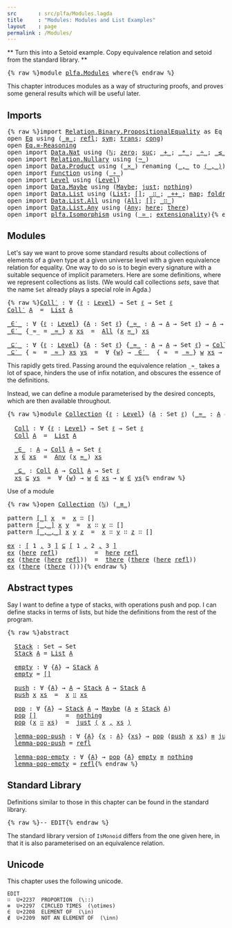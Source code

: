 ```yaml
---
src       : src/plfa/Modules.lagda
title     : "Modules: Modules and List Examples"
layout    : page
permalink : /Modules/
---
```


** Turn this into a Setoid example. Copy equivalence relation and setoid
from the standard library. **

<pre class="Agda">{% raw %}<a id="215" class="Keyword">module</a> <a id="222" href="{% endraw %}{{ site.baseurl }}{% link out/plfa/Modules.md %}{% raw %}" class="Module">plfa.Modules</a> <a id="235" class="Keyword">where</a>{% endraw %}</pre>

This chapter introduces modules as a way of structuring proofs,
and proves some general results which will be useful later.

## Imports

<pre class="Agda">{% raw %}<a id="403" class="Keyword">import</a> <a id="410" href="https://agda.github.io/agda-stdlib/v0.17/Relation.Binary.PropositionalEquality.html" class="Module">Relation.Binary.PropositionalEquality</a> <a id="448" class="Symbol">as</a> <a id="451" class="Module">Eq</a>
<a id="454" class="Keyword">open</a> <a id="459" href="https://agda.github.io/agda-stdlib/v0.17/Relation.Binary.PropositionalEquality.html" class="Module">Eq</a> <a id="462" class="Keyword">using</a> <a id="468" class="Symbol">(</a><a id="469" href="https://agda.github.io/agda-stdlib/v0.17/Agda.Builtin.Equality.html#83" class="Datatype Operator">_≡_</a><a id="472" class="Symbol">;</a> <a id="474" href="https://agda.github.io/agda-stdlib/v0.17/Agda.Builtin.Equality.html#140" class="InductiveConstructor">refl</a><a id="478" class="Symbol">;</a> <a id="480" href="https://agda.github.io/agda-stdlib/v0.17/Relation.Binary.PropositionalEquality.Core.html#838" class="Function">sym</a><a id="483" class="Symbol">;</a> <a id="485" href="https://agda.github.io/agda-stdlib/v0.17/Relation.Binary.PropositionalEquality.Core.html#887" class="Function">trans</a><a id="490" class="Symbol">;</a> <a id="492" href="https://agda.github.io/agda-stdlib/v0.17/Relation.Binary.PropositionalEquality.html#1170" class="Function">cong</a><a id="496" class="Symbol">)</a>
<a id="498" class="Keyword">open</a> <a id="503" href="https://agda.github.io/agda-stdlib/v0.17/Relation.Binary.PropositionalEquality.html#3975" class="Module">Eq.≡-Reasoning</a>
<a id="518" class="Keyword">open</a> <a id="523" class="Keyword">import</a> <a id="530" href="https://agda.github.io/agda-stdlib/v0.17/Data.Nat.html" class="Module">Data.Nat</a> <a id="539" class="Keyword">using</a> <a id="545" class="Symbol">(</a><a id="546" href="https://agda.github.io/agda-stdlib/v0.17/Agda.Builtin.Nat.html#97" class="Datatype">ℕ</a><a id="547" class="Symbol">;</a> <a id="549" href="https://agda.github.io/agda-stdlib/v0.17/Agda.Builtin.Nat.html#115" class="InductiveConstructor">zero</a><a id="553" class="Symbol">;</a> <a id="555" href="https://agda.github.io/agda-stdlib/v0.17/Agda.Builtin.Nat.html#128" class="InductiveConstructor">suc</a><a id="558" class="Symbol">;</a> <a id="560" href="https://agda.github.io/agda-stdlib/v0.17/Agda.Builtin.Nat.html#230" class="Primitive Operator">_+_</a><a id="563" class="Symbol">;</a> <a id="565" href="https://agda.github.io/agda-stdlib/v0.17/Agda.Builtin.Nat.html#433" class="Primitive Operator">_*_</a><a id="568" class="Symbol">;</a> <a id="570" href="https://agda.github.io/agda-stdlib/v0.17/Agda.Builtin.Nat.html#320" class="Primitive Operator">_∸_</a><a id="573" class="Symbol">;</a> <a id="575" href="https://agda.github.io/agda-stdlib/v0.17/Data.Nat.Base.html#845" class="Datatype Operator">_≤_</a><a id="578" class="Symbol">;</a> <a id="580" href="https://agda.github.io/agda-stdlib/v0.17/Data.Nat.Base.html#910" class="InductiveConstructor">s≤s</a><a id="583" class="Symbol">;</a> <a id="585" href="https://agda.github.io/agda-stdlib/v0.17/Data.Nat.Base.html#868" class="InductiveConstructor">z≤n</a><a id="588" class="Symbol">)</a>
<a id="590" class="Keyword">open</a> <a id="595" class="Keyword">import</a> <a id="602" href="https://agda.github.io/agda-stdlib/v0.17/Relation.Nullary.html" class="Module">Relation.Nullary</a> <a id="619" class="Keyword">using</a> <a id="625" class="Symbol">(</a><a id="626" href="https://agda.github.io/agda-stdlib/v0.17/Relation.Nullary.html#464" class="Function Operator">¬_</a><a id="628" class="Symbol">)</a>
<a id="630" class="Keyword">open</a> <a id="635" class="Keyword">import</a> <a id="642" href="https://agda.github.io/agda-stdlib/v0.17/Data.Product.html" class="Module">Data.Product</a> <a id="655" class="Keyword">using</a> <a id="661" class="Symbol">(</a><a id="662" href="https://agda.github.io/agda-stdlib/v0.17/Data.Product.html#1353" class="Function Operator">_×_</a><a id="665" class="Symbol">)</a> <a id="667" class="Keyword">renaming</a> <a id="676" class="Symbol">(</a><a id="677" href="https://agda.github.io/agda-stdlib/v0.17/Agda.Builtin.Sigma.html#139" class="InductiveConstructor Operator">_,_</a> <a id="681" class="Symbol">to</a> <a id="684" href="https://agda.github.io/agda-stdlib/v0.17/Agda.Builtin.Sigma.html#139" class="InductiveConstructor Operator">⟨_,_⟩</a><a id="689" class="Symbol">)</a>
<a id="691" class="Keyword">open</a> <a id="696" class="Keyword">import</a> <a id="703" href="https://agda.github.io/agda-stdlib/v0.17/Function.html" class="Module">Function</a> <a id="712" class="Keyword">using</a> <a id="718" class="Symbol">(</a><a id="719" href="https://agda.github.io/agda-stdlib/v0.17/Function.html#769" class="Function Operator">_∘_</a><a id="722" class="Symbol">)</a>
<a id="724" class="Keyword">open</a> <a id="729" class="Keyword">import</a> <a id="736" href="https://agda.github.io/agda-stdlib/v0.17/Level.html" class="Module">Level</a> <a id="742" class="Keyword">using</a> <a id="748" class="Symbol">(</a><a id="749" href="https://agda.github.io/agda-stdlib/v0.17/Agda.Primitive.html#408" class="Postulate">Level</a><a id="754" class="Symbol">)</a>
<a id="756" class="Keyword">open</a> <a id="761" class="Keyword">import</a> <a id="768" href="https://agda.github.io/agda-stdlib/v0.17/Data.Maybe.html" class="Module">Data.Maybe</a> <a id="779" class="Keyword">using</a> <a id="785" class="Symbol">(</a><a id="786" href="https://agda.github.io/agda-stdlib/v0.17/Data.Maybe.Base.html#335" class="Datatype">Maybe</a><a id="791" class="Symbol">;</a> <a id="793" href="https://agda.github.io/agda-stdlib/v0.17/Data.Maybe.html#705" class="InductiveConstructor">just</a><a id="797" class="Symbol">;</a> <a id="799" href="https://agda.github.io/agda-stdlib/v0.17/Data.Maybe.html#766" class="InductiveConstructor">nothing</a><a id="806" class="Symbol">)</a>
<a id="808" class="Keyword">open</a> <a id="813" class="Keyword">import</a> <a id="820" href="https://agda.github.io/agda-stdlib/v0.17/Data.List.html" class="Module">Data.List</a> <a id="830" class="Keyword">using</a> <a id="836" class="Symbol">(</a><a id="837" href="https://agda.github.io/agda-stdlib/v0.17/Agda.Builtin.List.html#80" class="Datatype">List</a><a id="841" class="Symbol">;</a> <a id="843" href="https://agda.github.io/agda-stdlib/v0.17/Data.List.Base.html#8785" class="InductiveConstructor">[]</a><a id="845" class="Symbol">;</a> <a id="847" href="https://agda.github.io/agda-stdlib/v0.17/Agda.Builtin.List.html#132" class="InductiveConstructor Operator">_∷_</a><a id="850" class="Symbol">;</a> <a id="852" href="https://agda.github.io/agda-stdlib/v0.17/Data.List.Base.html#1454" class="Function Operator">_++_</a><a id="856" class="Symbol">;</a> <a id="858" href="https://agda.github.io/agda-stdlib/v0.17/Data.List.Base.html#1120" class="Function">map</a><a id="861" class="Symbol">;</a> <a id="863" href="https://agda.github.io/agda-stdlib/v0.17/Data.List.Base.html#3142" class="Function">foldr</a><a id="868" class="Symbol">;</a> <a id="870" href="https://agda.github.io/agda-stdlib/v0.17/Data.List.Base.html#5708" class="Function">downFrom</a><a id="878" class="Symbol">)</a>
<a id="880" class="Keyword">open</a> <a id="885" class="Keyword">import</a> <a id="892" href="https://agda.github.io/agda-stdlib/v0.17/Data.List.All.html" class="Module">Data.List.All</a> <a id="906" class="Keyword">using</a> <a id="912" class="Symbol">(</a><a id="913" href="https://agda.github.io/agda-stdlib/v0.17/Data.List.All.html#826" class="Datatype">All</a><a id="916" class="Symbol">;</a> <a id="918" href="https://agda.github.io/agda-stdlib/v0.17/Data.List.All.html#904" class="InductiveConstructor">[]</a><a id="920" class="Symbol">;</a> <a id="922" href="https://agda.github.io/agda-stdlib/v0.17/Data.List.All.html#921" class="InductiveConstructor Operator">_∷_</a><a id="925" class="Symbol">)</a>
<a id="927" class="Keyword">open</a> <a id="932" class="Keyword">import</a> <a id="939" href="https://agda.github.io/agda-stdlib/v0.17/Data.List.Any.html" class="Module">Data.List.Any</a> <a id="953" class="Keyword">using</a> <a id="959" class="Symbol">(</a><a id="960" href="https://agda.github.io/agda-stdlib/v0.17/Data.List.Any.html#856" class="Datatype">Any</a><a id="963" class="Symbol">;</a> <a id="965" href="https://agda.github.io/agda-stdlib/v0.17/Data.List.Any.html#911" class="InductiveConstructor">here</a><a id="969" class="Symbol">;</a> <a id="971" href="https://agda.github.io/agda-stdlib/v0.17/Data.List.Any.html#964" class="InductiveConstructor">there</a><a id="976" class="Symbol">)</a>
<a id="978" class="Keyword">open</a> <a id="983" class="Keyword">import</a> <a id="990" href="{% endraw %}{{ site.baseurl }}{% link out/plfa/Isomorphism.md %}{% raw %}" class="Module">plfa.Isomorphism</a> <a id="1007" class="Keyword">using</a> <a id="1013" class="Symbol">(</a><a id="1014" href="{% endraw %}{{ site.baseurl }}{% link out/plfa/Isomorphism.md %}{% raw %}#4092" class="Record Operator">_≃_</a><a id="1017" class="Symbol">;</a> <a id="1019" href="{% endraw %}{{ site.baseurl }}{% link out/plfa/Isomorphism.md %}{% raw %}#2736" class="Postulate">extensionality</a><a id="1033" class="Symbol">)</a>{% endraw %}</pre>



## Modules

Let's say we want to prove some standard results about collections of
elements of a given type at a given universe level with a given
equivalence relation for equality. One way to do so is to begin every
signature with a suitable sequence of implicit parameters.  Here are
some definitions, where we represent collections as lists.  (We would
call collections *sets*, save that the name `Set` already plays a
special role in Agda.)

<pre class="Agda">{% raw %}<a id="Coll′"></a><a id="1507" href="{% endraw %}{{ site.baseurl }}{% link out/plfa/Modules.md %}{% raw %}#1507" class="Function">Coll′</a> <a id="1513" class="Symbol">:</a> <a id="1515" class="Symbol">∀</a> <a id="1517" class="Symbol">{</a><a id="1518" href="{% endraw %}{{ site.baseurl }}{% link out/plfa/Modules.md %}{% raw %}#1518" class="Bound">ℓ</a> <a id="1520" class="Symbol">:</a> <a id="1522" href="https://agda.github.io/agda-stdlib/v0.17/Agda.Primitive.html#408" class="Postulate">Level</a><a id="1527" class="Symbol">}</a> <a id="1529" class="Symbol">→</a> <a id="1531" class="PrimitiveType">Set</a> <a id="1535" href="{% endraw %}{{ site.baseurl }}{% link out/plfa/Modules.md %}{% raw %}#1518" class="Bound">ℓ</a> <a id="1537" class="Symbol">→</a> <a id="1539" class="PrimitiveType">Set</a> <a id="1543" href="{% endraw %}{{ site.baseurl }}{% link out/plfa/Modules.md %}{% raw %}#1518" class="Bound">ℓ</a>
<a id="1545" href="{% endraw %}{{ site.baseurl }}{% link out/plfa/Modules.md %}{% raw %}#1507" class="Function">Coll′</a> <a id="1551" href="{% endraw %}{{ site.baseurl }}{% link out/plfa/Modules.md %}{% raw %}#1551" class="Bound">A</a>  <a id="1554" class="Symbol">=</a>  <a id="1557" href="https://agda.github.io/agda-stdlib/v0.17/Agda.Builtin.List.html#80" class="Datatype">List</a> <a id="1562" href="{% endraw %}{{ site.baseurl }}{% link out/plfa/Modules.md %}{% raw %}#1551" class="Bound">A</a>

<a id="_∈′_"></a><a id="1565" href="{% endraw %}{{ site.baseurl }}{% link out/plfa/Modules.md %}{% raw %}#1565" class="Function Operator">_∈′_</a> <a id="1570" class="Symbol">:</a> <a id="1572" class="Symbol">∀</a> <a id="1574" class="Symbol">{</a><a id="1575" href="{% endraw %}{{ site.baseurl }}{% link out/plfa/Modules.md %}{% raw %}#1575" class="Bound">ℓ</a> <a id="1577" class="Symbol">:</a> <a id="1579" href="https://agda.github.io/agda-stdlib/v0.17/Agda.Primitive.html#408" class="Postulate">Level</a><a id="1584" class="Symbol">}</a> <a id="1586" class="Symbol">{</a><a id="1587" href="{% endraw %}{{ site.baseurl }}{% link out/plfa/Modules.md %}{% raw %}#1587" class="Bound">A</a> <a id="1589" class="Symbol">:</a> <a id="1591" class="PrimitiveType">Set</a> <a id="1595" href="{% endraw %}{{ site.baseurl }}{% link out/plfa/Modules.md %}{% raw %}#1575" class="Bound">ℓ</a><a id="1596" class="Symbol">}</a> <a id="1598" class="Symbol">{</a><a id="1599" href="{% endraw %}{{ site.baseurl }}{% link out/plfa/Modules.md %}{% raw %}#1599" class="Bound Operator">_≈_</a> <a id="1603" class="Symbol">:</a> <a id="1605" href="{% endraw %}{{ site.baseurl }}{% link out/plfa/Modules.md %}{% raw %}#1587" class="Bound">A</a> <a id="1607" class="Symbol">→</a> <a id="1609" href="{% endraw %}{{ site.baseurl }}{% link out/plfa/Modules.md %}{% raw %}#1587" class="Bound">A</a> <a id="1611" class="Symbol">→</a> <a id="1613" class="PrimitiveType">Set</a> <a id="1617" href="{% endraw %}{{ site.baseurl }}{% link out/plfa/Modules.md %}{% raw %}#1575" class="Bound">ℓ</a><a id="1618" class="Symbol">}</a> <a id="1620" class="Symbol">→</a> <a id="1622" href="{% endraw %}{{ site.baseurl }}{% link out/plfa/Modules.md %}{% raw %}#1587" class="Bound">A</a> <a id="1624" class="Symbol">→</a> <a id="1626" href="{% endraw %}{{ site.baseurl }}{% link out/plfa/Modules.md %}{% raw %}#1507" class="Function">Coll′</a> <a id="1632" href="{% endraw %}{{ site.baseurl }}{% link out/plfa/Modules.md %}{% raw %}#1587" class="Bound">A</a> <a id="1634" class="Symbol">→</a> <a id="1636" class="PrimitiveType">Set</a> <a id="1640" href="{% endraw %}{{ site.baseurl }}{% link out/plfa/Modules.md %}{% raw %}#1575" class="Bound">ℓ</a>
<a id="1642" href="{% endraw %}{{ site.baseurl }}{% link out/plfa/Modules.md %}{% raw %}#1565" class="Function Operator">_∈′_</a> <a id="1647" class="Symbol">{</a><a id="1648" class="Argument">_≈_</a> <a id="1652" class="Symbol">=</a> <a id="1654" href="{% endraw %}{{ site.baseurl }}{% link out/plfa/Modules.md %}{% raw %}#1654" class="Bound Operator">_≈_</a><a id="1657" class="Symbol">}</a> <a id="1659" href="{% endraw %}{{ site.baseurl }}{% link out/plfa/Modules.md %}{% raw %}#1659" class="Bound">x</a> <a id="1661" href="{% endraw %}{{ site.baseurl }}{% link out/plfa/Modules.md %}{% raw %}#1661" class="Bound">xs</a>  <a id="1665" class="Symbol">=</a>  <a id="1668" href="https://agda.github.io/agda-stdlib/v0.17/Data.List.All.html#826" class="Datatype">All</a> <a id="1672" class="Symbol">(</a><a id="1673" href="{% endraw %}{{ site.baseurl }}{% link out/plfa/Modules.md %}{% raw %}#1659" class="Bound">x</a> <a id="1675" href="{% endraw %}{{ site.baseurl }}{% link out/plfa/Modules.md %}{% raw %}#1654" class="Bound Operator">≈_</a><a id="1677" class="Symbol">)</a> <a id="1679" href="{% endraw %}{{ site.baseurl }}{% link out/plfa/Modules.md %}{% raw %}#1661" class="Bound">xs</a>

<a id="_⊆′_"></a><a id="1683" href="{% endraw %}{{ site.baseurl }}{% link out/plfa/Modules.md %}{% raw %}#1683" class="Function Operator">_⊆′_</a> <a id="1688" class="Symbol">:</a> <a id="1690" class="Symbol">∀</a> <a id="1692" class="Symbol">{</a><a id="1693" href="{% endraw %}{{ site.baseurl }}{% link out/plfa/Modules.md %}{% raw %}#1693" class="Bound">ℓ</a> <a id="1695" class="Symbol">:</a> <a id="1697" href="https://agda.github.io/agda-stdlib/v0.17/Agda.Primitive.html#408" class="Postulate">Level</a><a id="1702" class="Symbol">}</a> <a id="1704" class="Symbol">{</a><a id="1705" href="{% endraw %}{{ site.baseurl }}{% link out/plfa/Modules.md %}{% raw %}#1705" class="Bound">A</a> <a id="1707" class="Symbol">:</a> <a id="1709" class="PrimitiveType">Set</a> <a id="1713" href="{% endraw %}{{ site.baseurl }}{% link out/plfa/Modules.md %}{% raw %}#1693" class="Bound">ℓ</a><a id="1714" class="Symbol">}</a> <a id="1716" class="Symbol">{</a><a id="1717" href="{% endraw %}{{ site.baseurl }}{% link out/plfa/Modules.md %}{% raw %}#1717" class="Bound Operator">_≈_</a> <a id="1721" class="Symbol">:</a> <a id="1723" href="{% endraw %}{{ site.baseurl }}{% link out/plfa/Modules.md %}{% raw %}#1705" class="Bound">A</a> <a id="1725" class="Symbol">→</a> <a id="1727" href="{% endraw %}{{ site.baseurl }}{% link out/plfa/Modules.md %}{% raw %}#1705" class="Bound">A</a> <a id="1729" class="Symbol">→</a> <a id="1731" class="PrimitiveType">Set</a> <a id="1735" href="{% endraw %}{{ site.baseurl }}{% link out/plfa/Modules.md %}{% raw %}#1693" class="Bound">ℓ</a><a id="1736" class="Symbol">}</a> <a id="1738" class="Symbol">→</a> <a id="1740" href="{% endraw %}{{ site.baseurl }}{% link out/plfa/Modules.md %}{% raw %}#1507" class="Function">Coll′</a> <a id="1746" href="{% endraw %}{{ site.baseurl }}{% link out/plfa/Modules.md %}{% raw %}#1705" class="Bound">A</a> <a id="1748" class="Symbol">→</a> <a id="1750" href="{% endraw %}{{ site.baseurl }}{% link out/plfa/Modules.md %}{% raw %}#1507" class="Function">Coll′</a> <a id="1756" href="{% endraw %}{{ site.baseurl }}{% link out/plfa/Modules.md %}{% raw %}#1705" class="Bound">A</a> <a id="1758" class="Symbol">→</a> <a id="1760" class="PrimitiveType">Set</a> <a id="1764" href="{% endraw %}{{ site.baseurl }}{% link out/plfa/Modules.md %}{% raw %}#1693" class="Bound">ℓ</a>
<a id="1766" href="{% endraw %}{{ site.baseurl }}{% link out/plfa/Modules.md %}{% raw %}#1683" class="Function Operator">_⊆′_</a> <a id="1771" class="Symbol">{</a><a id="1772" class="Argument">_≈_</a> <a id="1776" class="Symbol">=</a> <a id="1778" href="{% endraw %}{{ site.baseurl }}{% link out/plfa/Modules.md %}{% raw %}#1778" class="Bound Operator">_≈_</a><a id="1781" class="Symbol">}</a> <a id="1783" href="{% endraw %}{{ site.baseurl }}{% link out/plfa/Modules.md %}{% raw %}#1783" class="Bound">xs</a> <a id="1786" href="{% endraw %}{{ site.baseurl }}{% link out/plfa/Modules.md %}{% raw %}#1786" class="Bound">ys</a>  <a id="1790" class="Symbol">=</a>  <a id="1793" class="Symbol">∀</a> <a id="1795" class="Symbol">{</a><a id="1796" href="{% endraw %}{{ site.baseurl }}{% link out/plfa/Modules.md %}{% raw %}#1796" class="Bound">w</a><a id="1797" class="Symbol">}</a> <a id="1799" class="Symbol">→</a> <a id="1801" href="{% endraw %}{{ site.baseurl }}{% link out/plfa/Modules.md %}{% raw %}#1565" class="Function Operator">_∈′_</a>  <a id="1807" class="Symbol">{</a><a id="1808" class="Argument">_≈_</a> <a id="1812" class="Symbol">=</a> <a id="1814" href="{% endraw %}{{ site.baseurl }}{% link out/plfa/Modules.md %}{% raw %}#1778" class="Bound Operator">_≈_</a><a id="1817" class="Symbol">}</a> <a id="1819" href="{% endraw %}{{ site.baseurl }}{% link out/plfa/Modules.md %}{% raw %}#1796" class="Bound">w</a> <a id="1821" href="{% endraw %}{{ site.baseurl }}{% link out/plfa/Modules.md %}{% raw %}#1783" class="Bound">xs</a> <a id="1824" class="Symbol">→</a> <a id="1826" href="{% endraw %}{{ site.baseurl }}{% link out/plfa/Modules.md %}{% raw %}#1565" class="Function Operator">_∈′_</a> <a id="1831" class="Symbol">{</a><a id="1832" class="Argument">_≈_</a> <a id="1836" class="Symbol">=</a> <a id="1838" href="{% endraw %}{{ site.baseurl }}{% link out/plfa/Modules.md %}{% raw %}#1778" class="Bound Operator">_≈_</a><a id="1841" class="Symbol">}</a> <a id="1843" href="{% endraw %}{{ site.baseurl }}{% link out/plfa/Modules.md %}{% raw %}#1796" class="Bound">w</a> <a id="1845" href="{% endraw %}{{ site.baseurl }}{% link out/plfa/Modules.md %}{% raw %}#1786" class="Bound">ys</a>{% endraw %}</pre>

This rapidly gets tired.  Passing around the equivalence relation `_≈_`
takes a lot of space, hinders the use of infix notation, and obscures the
essence of the definitions.

Instead, we can define a module parameterised by the desired concepts,
which are then available throughout.
<pre class="Agda">{% raw %}<a id="2156" class="Keyword">module</a> <a id="Collection"></a><a id="2163" href="{% endraw %}{{ site.baseurl }}{% link out/plfa/Modules.md %}{% raw %}#2163" class="Module">Collection</a> <a id="2174" class="Symbol">{</a><a id="2175" href="{% endraw %}{{ site.baseurl }}{% link out/plfa/Modules.md %}{% raw %}#2175" class="Bound">ℓ</a> <a id="2177" class="Symbol">:</a> <a id="2179" href="https://agda.github.io/agda-stdlib/v0.17/Agda.Primitive.html#408" class="Postulate">Level</a><a id="2184" class="Symbol">}</a> <a id="2186" class="Symbol">(</a><a id="2187" href="{% endraw %}{{ site.baseurl }}{% link out/plfa/Modules.md %}{% raw %}#2187" class="Bound">A</a> <a id="2189" class="Symbol">:</a> <a id="2191" class="PrimitiveType">Set</a> <a id="2195" href="{% endraw %}{{ site.baseurl }}{% link out/plfa/Modules.md %}{% raw %}#2175" class="Bound">ℓ</a><a id="2196" class="Symbol">)</a> <a id="2198" class="Symbol">(</a><a id="2199" href="{% endraw %}{{ site.baseurl }}{% link out/plfa/Modules.md %}{% raw %}#2199" class="Bound Operator">_≈_</a> <a id="2203" class="Symbol">:</a> <a id="2205" href="{% endraw %}{{ site.baseurl }}{% link out/plfa/Modules.md %}{% raw %}#2187" class="Bound">A</a> <a id="2207" class="Symbol">→</a> <a id="2209" href="{% endraw %}{{ site.baseurl }}{% link out/plfa/Modules.md %}{% raw %}#2187" class="Bound">A</a> <a id="2211" class="Symbol">→</a> <a id="2213" class="PrimitiveType">Set</a> <a id="2217" href="{% endraw %}{{ site.baseurl }}{% link out/plfa/Modules.md %}{% raw %}#2175" class="Bound">ℓ</a><a id="2218" class="Symbol">)</a> <a id="2220" class="Keyword">where</a>

  <a id="Collection.Coll"></a><a id="2229" href="{% endraw %}{{ site.baseurl }}{% link out/plfa/Modules.md %}{% raw %}#2229" class="Function">Coll</a> <a id="2234" class="Symbol">:</a> <a id="2236" class="Symbol">∀</a> <a id="2238" class="Symbol">{</a><a id="2239" href="{% endraw %}{{ site.baseurl }}{% link out/plfa/Modules.md %}{% raw %}#2239" class="Bound">ℓ</a> <a id="2241" class="Symbol">:</a> <a id="2243" href="https://agda.github.io/agda-stdlib/v0.17/Agda.Primitive.html#408" class="Postulate">Level</a><a id="2248" class="Symbol">}</a> <a id="2250" class="Symbol">→</a> <a id="2252" class="PrimitiveType">Set</a> <a id="2256" href="{% endraw %}{{ site.baseurl }}{% link out/plfa/Modules.md %}{% raw %}#2239" class="Bound">ℓ</a> <a id="2258" class="Symbol">→</a> <a id="2260" class="PrimitiveType">Set</a> <a id="2264" href="{% endraw %}{{ site.baseurl }}{% link out/plfa/Modules.md %}{% raw %}#2239" class="Bound">ℓ</a>
  <a id="2268" href="{% endraw %}{{ site.baseurl }}{% link out/plfa/Modules.md %}{% raw %}#2229" class="Function">Coll</a> <a id="2273" href="{% endraw %}{{ site.baseurl }}{% link out/plfa/Modules.md %}{% raw %}#2273" class="Bound">A</a>  <a id="2276" class="Symbol">=</a>  <a id="2279" href="https://agda.github.io/agda-stdlib/v0.17/Agda.Builtin.List.html#80" class="Datatype">List</a> <a id="2284" href="{% endraw %}{{ site.baseurl }}{% link out/plfa/Modules.md %}{% raw %}#2273" class="Bound">A</a>

  <a id="Collection._∈_"></a><a id="2289" href="{% endraw %}{{ site.baseurl }}{% link out/plfa/Modules.md %}{% raw %}#2289" class="Function Operator">_∈_</a> <a id="2293" class="Symbol">:</a> <a id="2295" href="{% endraw %}{{ site.baseurl }}{% link out/plfa/Modules.md %}{% raw %}#2187" class="Bound">A</a> <a id="2297" class="Symbol">→</a> <a id="2299" href="{% endraw %}{{ site.baseurl }}{% link out/plfa/Modules.md %}{% raw %}#2229" class="Function">Coll</a> <a id="2304" href="{% endraw %}{{ site.baseurl }}{% link out/plfa/Modules.md %}{% raw %}#2187" class="Bound">A</a> <a id="2306" class="Symbol">→</a> <a id="2308" class="PrimitiveType">Set</a> <a id="2312" href="{% endraw %}{{ site.baseurl }}{% link out/plfa/Modules.md %}{% raw %}#2175" class="Bound">ℓ</a>
  <a id="2316" href="{% endraw %}{{ site.baseurl }}{% link out/plfa/Modules.md %}{% raw %}#2316" class="Bound">x</a> <a id="2318" href="{% endraw %}{{ site.baseurl }}{% link out/plfa/Modules.md %}{% raw %}#2289" class="Function Operator">∈</a> <a id="2320" href="{% endraw %}{{ site.baseurl }}{% link out/plfa/Modules.md %}{% raw %}#2320" class="Bound">xs</a>  <a id="2324" class="Symbol">=</a>  <a id="2327" href="https://agda.github.io/agda-stdlib/v0.17/Data.List.Any.html#856" class="Datatype">Any</a> <a id="2331" class="Symbol">(</a><a id="2332" href="{% endraw %}{{ site.baseurl }}{% link out/plfa/Modules.md %}{% raw %}#2316" class="Bound">x</a> <a id="2334" href="{% endraw %}{{ site.baseurl }}{% link out/plfa/Modules.md %}{% raw %}#2199" class="Bound Operator">≈_</a><a id="2336" class="Symbol">)</a> <a id="2338" href="{% endraw %}{{ site.baseurl }}{% link out/plfa/Modules.md %}{% raw %}#2320" class="Bound">xs</a>

  <a id="Collection._⊆_"></a><a id="2344" href="{% endraw %}{{ site.baseurl }}{% link out/plfa/Modules.md %}{% raw %}#2344" class="Function Operator">_⊆_</a> <a id="2348" class="Symbol">:</a> <a id="2350" href="{% endraw %}{{ site.baseurl }}{% link out/plfa/Modules.md %}{% raw %}#2229" class="Function">Coll</a> <a id="2355" href="{% endraw %}{{ site.baseurl }}{% link out/plfa/Modules.md %}{% raw %}#2187" class="Bound">A</a> <a id="2357" class="Symbol">→</a> <a id="2359" href="{% endraw %}{{ site.baseurl }}{% link out/plfa/Modules.md %}{% raw %}#2229" class="Function">Coll</a> <a id="2364" href="{% endraw %}{{ site.baseurl }}{% link out/plfa/Modules.md %}{% raw %}#2187" class="Bound">A</a> <a id="2366" class="Symbol">→</a> <a id="2368" class="PrimitiveType">Set</a> <a id="2372" href="{% endraw %}{{ site.baseurl }}{% link out/plfa/Modules.md %}{% raw %}#2175" class="Bound">ℓ</a>
  <a id="2376" href="{% endraw %}{{ site.baseurl }}{% link out/plfa/Modules.md %}{% raw %}#2376" class="Bound">xs</a> <a id="2379" href="{% endraw %}{{ site.baseurl }}{% link out/plfa/Modules.md %}{% raw %}#2344" class="Function Operator">⊆</a> <a id="2381" href="{% endraw %}{{ site.baseurl }}{% link out/plfa/Modules.md %}{% raw %}#2381" class="Bound">ys</a>  <a id="2385" class="Symbol">=</a>  <a id="2388" class="Symbol">∀</a> <a id="2390" class="Symbol">{</a><a id="2391" href="{% endraw %}{{ site.baseurl }}{% link out/plfa/Modules.md %}{% raw %}#2391" class="Bound">w</a><a id="2392" class="Symbol">}</a> <a id="2394" class="Symbol">→</a> <a id="2396" href="{% endraw %}{{ site.baseurl }}{% link out/plfa/Modules.md %}{% raw %}#2391" class="Bound">w</a> <a id="2398" href="{% endraw %}{{ site.baseurl }}{% link out/plfa/Modules.md %}{% raw %}#2289" class="Function Operator">∈</a> <a id="2400" href="{% endraw %}{{ site.baseurl }}{% link out/plfa/Modules.md %}{% raw %}#2376" class="Bound">xs</a> <a id="2403" class="Symbol">→</a> <a id="2405" href="{% endraw %}{{ site.baseurl }}{% link out/plfa/Modules.md %}{% raw %}#2391" class="Bound">w</a> <a id="2407" href="{% endraw %}{{ site.baseurl }}{% link out/plfa/Modules.md %}{% raw %}#2289" class="Function Operator">∈</a> <a id="2409" href="{% endraw %}{{ site.baseurl }}{% link out/plfa/Modules.md %}{% raw %}#2381" class="Bound">ys</a>{% endraw %}</pre>

Use of a module
<pre class="Agda">{% raw %}<a id="2453" class="Keyword">open</a> <a id="2458" href="{% endraw %}{{ site.baseurl }}{% link out/plfa/Modules.md %}{% raw %}#2163" class="Module">Collection</a> <a id="2469" class="Symbol">(</a><a id="2470" href="https://agda.github.io/agda-stdlib/v0.17/Agda.Builtin.Nat.html#97" class="Datatype">ℕ</a><a id="2471" class="Symbol">)</a> <a id="2473" class="Symbol">(</a><a id="2474" href="https://agda.github.io/agda-stdlib/v0.17/Agda.Builtin.Equality.html#83" class="Datatype Operator">_≡_</a><a id="2477" class="Symbol">)</a>

<a id="2480" class="Keyword">pattern</a> <a id="[_]"></a><a id="2488" href="{% endraw %}{{ site.baseurl }}{% link out/plfa/Modules.md %}{% raw %}#2488" class="InductiveConstructor Operator">[_]</a> <a id="2492" href="{% endraw %}{{ site.baseurl }}{% link out/plfa/Modules.md %}{% raw %}#2498" class="Bound">x</a>  <a id="2495" class="Symbol">=</a>  <a id="2498" href="{% endraw %}{{ site.baseurl }}{% link out/plfa/Modules.md %}{% raw %}#2498" class="Bound">x</a> <a id="2500" class="InductiveConstructor Operator">∷</a> <a id="2502" class="InductiveConstructor">[]</a>
<a id="2505" class="Keyword">pattern</a> <a id="[_,_]"></a><a id="2513" href="{% endraw %}{{ site.baseurl }}{% link out/plfa/Modules.md %}{% raw %}#2513" class="InductiveConstructor Operator">[_,_]</a> <a id="2519" href="{% endraw %}{{ site.baseurl }}{% link out/plfa/Modules.md %}{% raw %}#2527" class="Bound">x</a> <a id="2521" href="{% endraw %}{{ site.baseurl }}{% link out/plfa/Modules.md %}{% raw %}#2531" class="Bound">y</a>  <a id="2524" class="Symbol">=</a>  <a id="2527" href="{% endraw %}{{ site.baseurl }}{% link out/plfa/Modules.md %}{% raw %}#2527" class="Bound">x</a> <a id="2529" class="InductiveConstructor Operator">∷</a> <a id="2531" href="{% endraw %}{{ site.baseurl }}{% link out/plfa/Modules.md %}{% raw %}#2531" class="Bound">y</a> <a id="2533" class="InductiveConstructor Operator">∷</a> <a id="2535" class="InductiveConstructor">[]</a>
<a id="2538" class="Keyword">pattern</a> <a id="[_,_,_]"></a><a id="2546" href="{% endraw %}{{ site.baseurl }}{% link out/plfa/Modules.md %}{% raw %}#2546" class="InductiveConstructor Operator">[_,_,_]</a> <a id="2554" href="{% endraw %}{{ site.baseurl }}{% link out/plfa/Modules.md %}{% raw %}#2564" class="Bound">x</a> <a id="2556" href="{% endraw %}{{ site.baseurl }}{% link out/plfa/Modules.md %}{% raw %}#2568" class="Bound">y</a> <a id="2558" href="{% endraw %}{{ site.baseurl }}{% link out/plfa/Modules.md %}{% raw %}#2572" class="Bound">z</a>  <a id="2561" class="Symbol">=</a>  <a id="2564" href="{% endraw %}{{ site.baseurl }}{% link out/plfa/Modules.md %}{% raw %}#2564" class="Bound">x</a> <a id="2566" class="InductiveConstructor Operator">∷</a> <a id="2568" href="{% endraw %}{{ site.baseurl }}{% link out/plfa/Modules.md %}{% raw %}#2568" class="Bound">y</a> <a id="2570" class="InductiveConstructor Operator">∷</a> <a id="2572" href="{% endraw %}{{ site.baseurl }}{% link out/plfa/Modules.md %}{% raw %}#2572" class="Bound">z</a> <a id="2574" class="InductiveConstructor Operator">∷</a> <a id="2576" class="InductiveConstructor">[]</a>

<a id="ex"></a><a id="2580" href="{% endraw %}{{ site.baseurl }}{% link out/plfa/Modules.md %}{% raw %}#2580" class="Function">ex</a> <a id="2583" class="Symbol">:</a> <a id="2585" href="{% endraw %}{{ site.baseurl }}{% link out/plfa/Modules.md %}{% raw %}#2513" class="InductiveConstructor Operator">[</a> <a id="2587" class="Number">1</a> <a id="2589" href="{% endraw %}{{ site.baseurl }}{% link out/plfa/Modules.md %}{% raw %}#2513" class="InductiveConstructor Operator">,</a> <a id="2591" class="Number">3</a> <a id="2593" href="{% endraw %}{{ site.baseurl }}{% link out/plfa/Modules.md %}{% raw %}#2513" class="InductiveConstructor Operator">]</a> <a id="2595" href="{% endraw %}{{ site.baseurl }}{% link out/plfa/Modules.md %}{% raw %}#2344" class="Function Operator">⊆</a> <a id="2597" href="{% endraw %}{{ site.baseurl }}{% link out/plfa/Modules.md %}{% raw %}#2546" class="InductiveConstructor Operator">[</a> <a id="2599" class="Number">1</a> <a id="2601" href="{% endraw %}{{ site.baseurl }}{% link out/plfa/Modules.md %}{% raw %}#2546" class="InductiveConstructor Operator">,</a> <a id="2603" class="Number">2</a> <a id="2605" href="{% endraw %}{{ site.baseurl }}{% link out/plfa/Modules.md %}{% raw %}#2546" class="InductiveConstructor Operator">,</a> <a id="2607" class="Number">3</a> <a id="2609" href="{% endraw %}{{ site.baseurl }}{% link out/plfa/Modules.md %}{% raw %}#2546" class="InductiveConstructor Operator">]</a>
<a id="2611" href="{% endraw %}{{ site.baseurl }}{% link out/plfa/Modules.md %}{% raw %}#2580" class="Function">ex</a> <a id="2614" class="Symbol">(</a><a id="2615" href="https://agda.github.io/agda-stdlib/v0.17/Data.List.Any.html#911" class="InductiveConstructor">here</a> <a id="2620" href="https://agda.github.io/agda-stdlib/v0.17/Agda.Builtin.Equality.html#140" class="InductiveConstructor">refl</a><a id="2624" class="Symbol">)</a>          <a id="2635" class="Symbol">=</a>  <a id="2638" href="https://agda.github.io/agda-stdlib/v0.17/Data.List.Any.html#911" class="InductiveConstructor">here</a> <a id="2643" href="https://agda.github.io/agda-stdlib/v0.17/Agda.Builtin.Equality.html#140" class="InductiveConstructor">refl</a>
<a id="2648" href="{% endraw %}{{ site.baseurl }}{% link out/plfa/Modules.md %}{% raw %}#2580" class="Function">ex</a> <a id="2651" class="Symbol">(</a><a id="2652" href="https://agda.github.io/agda-stdlib/v0.17/Data.List.Any.html#964" class="InductiveConstructor">there</a> <a id="2658" class="Symbol">(</a><a id="2659" href="https://agda.github.io/agda-stdlib/v0.17/Data.List.Any.html#911" class="InductiveConstructor">here</a> <a id="2664" href="https://agda.github.io/agda-stdlib/v0.17/Agda.Builtin.Equality.html#140" class="InductiveConstructor">refl</a><a id="2668" class="Symbol">))</a>  <a id="2672" class="Symbol">=</a>  <a id="2675" href="https://agda.github.io/agda-stdlib/v0.17/Data.List.Any.html#964" class="InductiveConstructor">there</a> <a id="2681" class="Symbol">(</a><a id="2682" href="https://agda.github.io/agda-stdlib/v0.17/Data.List.Any.html#964" class="InductiveConstructor">there</a> <a id="2688" class="Symbol">(</a><a id="2689" href="https://agda.github.io/agda-stdlib/v0.17/Data.List.Any.html#911" class="InductiveConstructor">here</a> <a id="2694" href="https://agda.github.io/agda-stdlib/v0.17/Agda.Builtin.Equality.html#140" class="InductiveConstructor">refl</a><a id="2698" class="Symbol">))</a>
<a id="2701" href="{% endraw %}{{ site.baseurl }}{% link out/plfa/Modules.md %}{% raw %}#2580" class="Function">ex</a> <a id="2704" class="Symbol">(</a><a id="2705" href="https://agda.github.io/agda-stdlib/v0.17/Data.List.Any.html#964" class="InductiveConstructor">there</a> <a id="2711" class="Symbol">(</a><a id="2712" href="https://agda.github.io/agda-stdlib/v0.17/Data.List.Any.html#964" class="InductiveConstructor">there</a> <a id="2718" class="Symbol">()))</a>{% endraw %}</pre>


## Abstract types

Say I want to define a type of stacks, with operations push and pop.
I can define stacks in terms of lists, but hide the definitions from
the rest of the program.
<pre class="Agda">{% raw %}<a id="2931" class="Keyword">abstract</a>

  <a id="Stack"></a><a id="2943" href="{% endraw %}{{ site.baseurl }}{% link out/plfa/Modules.md %}{% raw %}#2943" class="Function">Stack</a> <a id="2949" class="Symbol">:</a> <a id="2951" class="PrimitiveType">Set</a> <a id="2955" class="Symbol">→</a> <a id="2957" class="PrimitiveType">Set</a>
  <a id="2963" href="{% endraw %}{{ site.baseurl }}{% link out/plfa/Modules.md %}{% raw %}#2943" class="Function">Stack</a> <a id="2969" href="{% endraw %}{{ site.baseurl }}{% link out/plfa/Modules.md %}{% raw %}#2969" class="Bound">A</a> <a id="2971" class="Symbol">=</a> <a id="2973" href="https://agda.github.io/agda-stdlib/v0.17/Agda.Builtin.List.html#80" class="Datatype">List</a> <a id="2978" href="{% endraw %}{{ site.baseurl }}{% link out/plfa/Modules.md %}{% raw %}#2969" class="Bound">A</a>

  <a id="empty"></a><a id="2983" href="{% endraw %}{{ site.baseurl }}{% link out/plfa/Modules.md %}{% raw %}#2983" class="Function">empty</a> <a id="2989" class="Symbol">:</a> <a id="2991" class="Symbol">∀</a> <a id="2993" class="Symbol">{</a><a id="2994" href="{% endraw %}{{ site.baseurl }}{% link out/plfa/Modules.md %}{% raw %}#2994" class="Bound">A</a><a id="2995" class="Symbol">}</a> <a id="2997" class="Symbol">→</a> <a id="2999" href="{% endraw %}{{ site.baseurl }}{% link out/plfa/Modules.md %}{% raw %}#2943" class="Function">Stack</a> <a id="3005" href="{% endraw %}{{ site.baseurl }}{% link out/plfa/Modules.md %}{% raw %}#2994" class="Bound">A</a>
  <a id="3009" href="{% endraw %}{{ site.baseurl }}{% link out/plfa/Modules.md %}{% raw %}#2983" class="Function">empty</a> <a id="3015" class="Symbol">=</a> <a id="3017" href="https://agda.github.io/agda-stdlib/v0.17/Agda.Builtin.List.html#117" class="InductiveConstructor">[]</a>

  <a id="push"></a><a id="3023" href="{% endraw %}{{ site.baseurl }}{% link out/plfa/Modules.md %}{% raw %}#3023" class="Function">push</a> <a id="3028" class="Symbol">:</a> <a id="3030" class="Symbol">∀</a> <a id="3032" class="Symbol">{</a><a id="3033" href="{% endraw %}{{ site.baseurl }}{% link out/plfa/Modules.md %}{% raw %}#3033" class="Bound">A</a><a id="3034" class="Symbol">}</a> <a id="3036" class="Symbol">→</a> <a id="3038" href="{% endraw %}{{ site.baseurl }}{% link out/plfa/Modules.md %}{% raw %}#3033" class="Bound">A</a> <a id="3040" class="Symbol">→</a> <a id="3042" href="{% endraw %}{{ site.baseurl }}{% link out/plfa/Modules.md %}{% raw %}#2943" class="Function">Stack</a> <a id="3048" href="{% endraw %}{{ site.baseurl }}{% link out/plfa/Modules.md %}{% raw %}#3033" class="Bound">A</a> <a id="3050" class="Symbol">→</a> <a id="3052" href="{% endraw %}{{ site.baseurl }}{% link out/plfa/Modules.md %}{% raw %}#2943" class="Function">Stack</a> <a id="3058" href="{% endraw %}{{ site.baseurl }}{% link out/plfa/Modules.md %}{% raw %}#3033" class="Bound">A</a>
  <a id="3062" href="{% endraw %}{{ site.baseurl }}{% link out/plfa/Modules.md %}{% raw %}#3023" class="Function">push</a> <a id="3067" href="{% endraw %}{{ site.baseurl }}{% link out/plfa/Modules.md %}{% raw %}#3067" class="Bound">x</a> <a id="3069" href="{% endraw %}{{ site.baseurl }}{% link out/plfa/Modules.md %}{% raw %}#3069" class="Bound">xs</a>  <a id="3073" class="Symbol">=</a>  <a id="3076" href="{% endraw %}{{ site.baseurl }}{% link out/plfa/Modules.md %}{% raw %}#3067" class="Bound">x</a> <a id="3078" href="https://agda.github.io/agda-stdlib/v0.17/Agda.Builtin.List.html#132" class="InductiveConstructor Operator">∷</a> <a id="3080" href="{% endraw %}{{ site.baseurl }}{% link out/plfa/Modules.md %}{% raw %}#3069" class="Bound">xs</a>

  <a id="pop"></a><a id="3086" href="{% endraw %}{{ site.baseurl }}{% link out/plfa/Modules.md %}{% raw %}#3086" class="Function">pop</a> <a id="3090" class="Symbol">:</a> <a id="3092" class="Symbol">∀</a> <a id="3094" class="Symbol">{</a><a id="3095" href="{% endraw %}{{ site.baseurl }}{% link out/plfa/Modules.md %}{% raw %}#3095" class="Bound">A</a><a id="3096" class="Symbol">}</a> <a id="3098" class="Symbol">→</a> <a id="3100" href="{% endraw %}{{ site.baseurl }}{% link out/plfa/Modules.md %}{% raw %}#2943" class="Function">Stack</a> <a id="3106" href="{% endraw %}{{ site.baseurl }}{% link out/plfa/Modules.md %}{% raw %}#3095" class="Bound">A</a> <a id="3108" class="Symbol">→</a> <a id="3110" href="https://agda.github.io/agda-stdlib/v0.17/Data.Maybe.Base.html#335" class="Datatype">Maybe</a> <a id="3116" class="Symbol">(</a><a id="3117" href="{% endraw %}{{ site.baseurl }}{% link out/plfa/Modules.md %}{% raw %}#3095" class="Bound">A</a> <a id="3119" href="https://agda.github.io/agda-stdlib/v0.17/Data.Product.html#1353" class="Function Operator">×</a> <a id="3121" href="{% endraw %}{{ site.baseurl }}{% link out/plfa/Modules.md %}{% raw %}#2943" class="Function">Stack</a> <a id="3127" href="{% endraw %}{{ site.baseurl }}{% link out/plfa/Modules.md %}{% raw %}#3095" class="Bound">A</a><a id="3128" class="Symbol">)</a>
  <a id="3132" href="{% endraw %}{{ site.baseurl }}{% link out/plfa/Modules.md %}{% raw %}#3086" class="Function">pop</a> <a id="3136" href="https://agda.github.io/agda-stdlib/v0.17/Agda.Builtin.List.html#117" class="InductiveConstructor">[]</a>        <a id="3146" class="Symbol">=</a>  <a id="3149" href="https://agda.github.io/agda-stdlib/v0.17/Data.Maybe.Base.html#403" class="InductiveConstructor">nothing</a>
  <a id="3159" href="{% endraw %}{{ site.baseurl }}{% link out/plfa/Modules.md %}{% raw %}#3086" class="Function">pop</a> <a id="3163" class="Symbol">(</a><a id="3164" href="{% endraw %}{{ site.baseurl }}{% link out/plfa/Modules.md %}{% raw %}#3164" class="Bound">x</a> <a id="3166" href="https://agda.github.io/agda-stdlib/v0.17/Agda.Builtin.List.html#132" class="InductiveConstructor Operator">∷</a> <a id="3168" href="{% endraw %}{{ site.baseurl }}{% link out/plfa/Modules.md %}{% raw %}#3168" class="Bound">xs</a><a id="3170" class="Symbol">)</a>  <a id="3173" class="Symbol">=</a>  <a id="3176" href="https://agda.github.io/agda-stdlib/v0.17/Data.Maybe.Base.html#373" class="InductiveConstructor">just</a> <a id="3181" href="https://agda.github.io/agda-stdlib/v0.17/Agda.Builtin.Sigma.html#139" class="InductiveConstructor Operator">⟨</a> <a id="3183" href="{% endraw %}{{ site.baseurl }}{% link out/plfa/Modules.md %}{% raw %}#3164" class="Bound">x</a> <a id="3185" href="https://agda.github.io/agda-stdlib/v0.17/Agda.Builtin.Sigma.html#139" class="InductiveConstructor Operator">,</a> <a id="3187" href="{% endraw %}{{ site.baseurl }}{% link out/plfa/Modules.md %}{% raw %}#3168" class="Bound">xs</a> <a id="3190" href="https://agda.github.io/agda-stdlib/v0.17/Agda.Builtin.Sigma.html#139" class="InductiveConstructor Operator">⟩</a>

  <a id="lemma-pop-push"></a><a id="3195" href="{% endraw %}{{ site.baseurl }}{% link out/plfa/Modules.md %}{% raw %}#3195" class="Function">lemma-pop-push</a> <a id="3210" class="Symbol">:</a> <a id="3212" class="Symbol">∀</a> <a id="3214" class="Symbol">{</a><a id="3215" href="{% endraw %}{{ site.baseurl }}{% link out/plfa/Modules.md %}{% raw %}#3215" class="Bound">A</a><a id="3216" class="Symbol">}</a> <a id="3218" class="Symbol">{</a><a id="3219" href="{% endraw %}{{ site.baseurl }}{% link out/plfa/Modules.md %}{% raw %}#3219" class="Bound">x</a> <a id="3221" class="Symbol">:</a> <a id="3223" href="{% endraw %}{{ site.baseurl }}{% link out/plfa/Modules.md %}{% raw %}#3215" class="Bound">A</a><a id="3224" class="Symbol">}</a> <a id="3226" class="Symbol">{</a><a id="3227" href="{% endraw %}{{ site.baseurl }}{% link out/plfa/Modules.md %}{% raw %}#3227" class="Bound">xs</a><a id="3229" class="Symbol">}</a> <a id="3231" class="Symbol">→</a> <a id="3233" href="{% endraw %}{{ site.baseurl }}{% link out/plfa/Modules.md %}{% raw %}#3086" class="Function">pop</a> <a id="3237" class="Symbol">(</a><a id="3238" href="{% endraw %}{{ site.baseurl }}{% link out/plfa/Modules.md %}{% raw %}#3023" class="Function">push</a> <a id="3243" href="{% endraw %}{{ site.baseurl }}{% link out/plfa/Modules.md %}{% raw %}#3219" class="Bound">x</a> <a id="3245" href="{% endraw %}{{ site.baseurl }}{% link out/plfa/Modules.md %}{% raw %}#3227" class="Bound">xs</a><a id="3247" class="Symbol">)</a> <a id="3249" href="https://agda.github.io/agda-stdlib/v0.17/Agda.Builtin.Equality.html#83" class="Datatype Operator">≡</a> <a id="3251" href="https://agda.github.io/agda-stdlib/v0.17/Data.Maybe.Base.html#373" class="InductiveConstructor">just</a> <a id="3256" href="https://agda.github.io/agda-stdlib/v0.17/Agda.Builtin.Sigma.html#139" class="InductiveConstructor Operator">⟨</a> <a id="3258" href="{% endraw %}{{ site.baseurl }}{% link out/plfa/Modules.md %}{% raw %}#3219" class="Bound">x</a> <a id="3260" href="https://agda.github.io/agda-stdlib/v0.17/Agda.Builtin.Sigma.html#139" class="InductiveConstructor Operator">,</a> <a id="3262" href="{% endraw %}{{ site.baseurl }}{% link out/plfa/Modules.md %}{% raw %}#3227" class="Bound">xs</a> <a id="3265" href="https://agda.github.io/agda-stdlib/v0.17/Agda.Builtin.Sigma.html#139" class="InductiveConstructor Operator">⟩</a>
  <a id="3269" href="{% endraw %}{{ site.baseurl }}{% link out/plfa/Modules.md %}{% raw %}#3195" class="Function">lemma-pop-push</a> <a id="3284" class="Symbol">=</a> <a id="3286" href="https://agda.github.io/agda-stdlib/v0.17/Agda.Builtin.Equality.html#140" class="InductiveConstructor">refl</a>

  <a id="lemma-pop-empty"></a><a id="3294" href="{% endraw %}{{ site.baseurl }}{% link out/plfa/Modules.md %}{% raw %}#3294" class="Function">lemma-pop-empty</a> <a id="3310" class="Symbol">:</a> <a id="3312" class="Symbol">∀</a> <a id="3314" class="Symbol">{</a><a id="3315" href="{% endraw %}{{ site.baseurl }}{% link out/plfa/Modules.md %}{% raw %}#3315" class="Bound">A</a><a id="3316" class="Symbol">}</a> <a id="3318" class="Symbol">→</a> <a id="3320" href="{% endraw %}{{ site.baseurl }}{% link out/plfa/Modules.md %}{% raw %}#3086" class="Function">pop</a> <a id="3324" class="Symbol">{</a><a id="3325" href="{% endraw %}{{ site.baseurl }}{% link out/plfa/Modules.md %}{% raw %}#3315" class="Bound">A</a><a id="3326" class="Symbol">}</a> <a id="3328" href="{% endraw %}{{ site.baseurl }}{% link out/plfa/Modules.md %}{% raw %}#2983" class="Function">empty</a> <a id="3334" href="https://agda.github.io/agda-stdlib/v0.17/Agda.Builtin.Equality.html#83" class="Datatype Operator">≡</a> <a id="3336" href="https://agda.github.io/agda-stdlib/v0.17/Data.Maybe.Base.html#403" class="InductiveConstructor">nothing</a>
  <a id="3346" href="{% endraw %}{{ site.baseurl }}{% link out/plfa/Modules.md %}{% raw %}#3294" class="Function">lemma-pop-empty</a> <a id="3362" class="Symbol">=</a> <a id="3364" href="https://agda.github.io/agda-stdlib/v0.17/Agda.Builtin.Equality.html#140" class="InductiveConstructor">refl</a>{% endraw %}</pre>


## Standard Library

Definitions similar to those in this chapter can be found in the standard library.
<pre class="Agda">{% raw %}<a id="3499" class="Comment">-- EDIT</a>{% endraw %}</pre>
The standard library version of `IsMonoid` differs from the
one given here, in that it is also parameterised on an equivalence relation.


## Unicode

This chapter uses the following unicode.

    EDIT
    ∷  U+2237  PROPORTION  (\::)
    ⊗  U+2297  CIRCLED TIMES  (\otimes)
    ∈  U+2208  ELEMENT OF  (\in)
    ∉  U+2209  NOT AN ELEMENT OF  (\inn)
